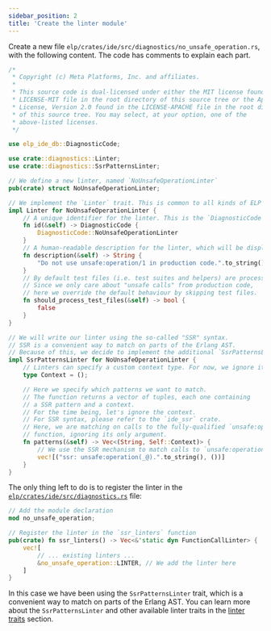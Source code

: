 ```yaml
---
sidebar_position: 2
title: 'Create the linter module'
---
```


Create a new file `elp/crates/ide/src/diagnostics/no_unsafe_operation.rs`, with
the following content. The code has comments to explain each part.

```rust showLineNumbers
/*
 * Copyright (c) Meta Platforms, Inc. and affiliates.
 *
 * This source code is dual-licensed under either the MIT license found in the
 * LICENSE-MIT file in the root directory of this source tree or the Apache
 * License, Version 2.0 found in the LICENSE-APACHE file in the root directory
 * of this source tree. You may select, at your option, one of the
 * above-listed licenses.
 */

use elp_ide_db::DiagnosticCode;

use crate::diagnostics::Linter;
use crate::diagnostics::SsrPatternsLinter;

// We define a new linter, named `NoUnsafeOperationLinter`
pub(crate) struct NoUnsafeOperationLinter;

// We implement the `Linter` trait. This is common to all kinds of ELP linters.
impl Linter for NoUnsafeOperationLinter {
    // A unique identifier for the linter. This is the `DiagnosticCode` we just added.
    fn id(&self) -> DiagnosticCode {
        DiagnosticCode::NoUnsafeOperationLinter
    }
    // A human-readable description for the linter, which will be displayed in the IDE
    fn description(&self) -> String {
        "Do not use unsafe:operation/1 in production code.".to_string()
    }
    // By default test files (i.e. test suites and helpers) are processed by linters.
    // Since we only care about "unsafe calls" from production code,
    // here we override the default behaviour by skipping test files.
    fn should_process_test_files(&self) -> bool {
        false
    }
}

// We will write our linter using the so-called "SSR" syntax.
// SSR is a convenient way to match on parts of the Erlang AST.
// Because of this, we decide to implement the additional `SsrPatternsLinter` trait.
impl SsrPatternsLinter for NoUnsafeOperationLinter {
    // Linters can specify a custom context type. For now, we ignore it.
    type Context = ();

    // Here we specify which patterns we want to match.
    // The function returns a vector of tuples, each one containing
    // a SSR pattern and a context.
    // For the time being, let's ignore the context.
    // For SSR syntax, please refer to the `ide_ssr` crate.
    // Here, we are matching on calls to the fully-qualified `unsafe:operation/1`
    // function, ignoring its only argument.
    fn patterns(&self) -> Vec<(String, Self::Context)> {
        // We use the SSR mechanism to match calls to `unsafe:operation/1`.
        vec![("ssr: unsafe:operation(_@).".to_string(), ())]
    }
}
```

The only thing left to do is to register the linter in the
[`elp/crates/ide/src/diagnostics.rs`](https://github.com/WhatsApp/erlang-language-platform/blob/main/crates/ide/src/diagnostics.rs)
file:

```rust {8} showLineNumbers
// Add the module declaration
mod no_unsafe_operation;

// Register the linter in the `ssr_linters` function
pub(crate) fn ssr_linters() -> Vec<&'static dyn FunctionCallLinter> {
    vec![
        // ... existing linters ...
        &no_unsafe_operation::LINTER, // We add the linter here
    ]
}
```

In this case we have been using the `SsrPatternsLinter` trait, which is a
convenient way to match on parts of the Erlang AST. You can learn more about the
`SsrPatternsLinter` and other available linter traits in the
[linter traits](/docs/contributing/linters/linter-traits) section.
